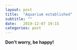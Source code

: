 ```yaml
---
layout: post
title:  "Aquarium established"
subtitle: ""
date:   2019-12-07 19:15
categories: post
---
```


**Don't worry, be happy!**
